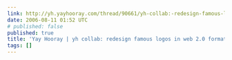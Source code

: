 ```yaml
---
link: http://yh.yayhooray.com/thread/90661/yh-collab:-redesign-famous-logos-in-web-2-0-format?page=12
date: 2006-08-11 01:52 UTC
# published: false
published: true
title: 'Yay Hooray | yh collab: redesign famous logos in web 2.0 format!'
tags: []
---
```




